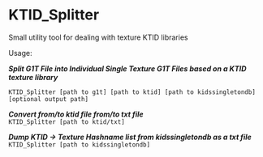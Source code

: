 # KTID_Splitter
Small utility tool for dealing with texture KTID libraries

Usage:

***Split G1T File into Individual Single Texture G1T Files based on a KTID texture library***  

```KTID_Splitter [path to g1t] [path to ktid] [path to kidssingletondb] [optional output path]```  
    

  
***Convert from/to ktid file from/to txt file***  
```KTID_Splitter [path to ktid/txt]```  
  
  
***Dump KTID -> Texture Hashname list from kidssingletondb as a txt file***  
```KTID_Splitter [path to kidssingletondb]```  
